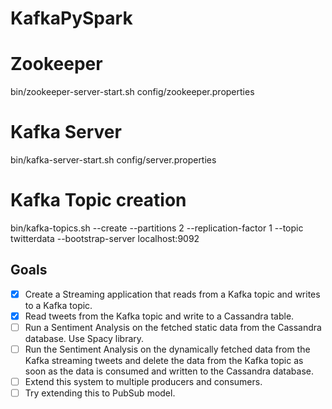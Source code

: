 # KafkaPySpark
# Zookeeper
bin/zookeeper-server-start.sh config/zookeeper.properties
# Kafka Server
bin/kafka-server-start.sh config/server.properties
# Kafka Topic creation
bin/kafka-topics.sh --create --partitions 2 --replication-factor 1 --topic twitterdata --bootstrap-server localhost:9092

## Goals

- [x] Create a Streaming application that reads from a Kafka topic and writes to a Kafka topic.
- [x] Read tweets from the Kafka topic and write to a Cassandra table.
- [ ] Run a Sentiment Analysis on the fetched static data from the Cassandra database. Use Spacy library.
- [ ] Run the Sentiment Analysis on the dynamically fetched data from the Kafka streaming tweets and delete the data from the Kafka topic as soon as the data is consumed and written to the Cassandra database.
- [ ] Extend this system to multiple producers and consumers.
- [ ] Try extending this to PubSub model.
